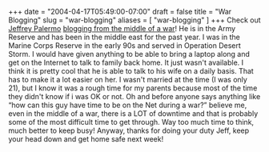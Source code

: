 +++
date = "2004-04-17T05:49:00-07:00"
draft = false
title = "War Blogging"
slug = "war-blogging"
aliases = [
	"war-blogging"
]
+++
Check out <A href="http://dotnetjunkies.com/WebLog/jpalermo/">Jeffrey Palermo</A>&nbsp;<A href="http://dotnetjunkies.com/WebLog/jpalermo/archive/2004/04/16/11611.aspx">blogging from the middle of a war</A>! He is in the Army Reserve and has been in the middle east for the past year. I was in the Marine Corps Reserve in the early 90s and served in Operation Desert Storm. I would have given anything to be able to bring a laptop along and get on the Internet to talk to family back home. It just wasn't available. I think it is pretty cool that he is able to talk to his wife on a daily basis. That has to make it a lot easier on her. I wasn't married at the time (I was only 21), but I know it was a rough time for my parents because most of the time they didn't know if i was OK or not. Oh and before anyone says anything like &#8220;how can this guy have time to be on the Net during a war?&#8221; believe me, even in the middle of a war, there is a LOT of downtime and that is probably some of the most difficult time to get through. Way too much time to think, much better to keep busy! Anyway, thanks for doing your duty Jeff, keep your head down and get home safe next week!